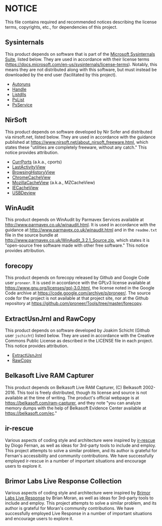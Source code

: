 # NOTICE

This file contains required and recommended notices describing the license terms, copyrights, etc., for dependencies of this project.

## Sysinternals

This product depends on software that is part of the [Microsoft Sysinternals Suite](https://docs.microsoft.com/en-us/sysinternals/), listed below. They are used in accordance with their license terms (https://docs.microsoft.com/en-us/sysinternals/license-terms).  Notably, this means they are not distributed along with this software, but must instead be downloaded by the end user (facilitated by this project).

* [Autoruns](https://docs.microsoft.com/en-us/sysinternals/downloads/autoruns)
* [Handle](https://docs.microsoft.com/en-us/sysinternals/downloads/handle)
* [Listdlls](https://docs.microsoft.com/en-us/sysinternals/downloads/listdlls)
* [PsList](https://docs.microsoft.com/en-us/sysinternals/downloads/pslist)
* [PsService](https://docs.microsoft.com/en-us/sysinternals/downloads/psservice)

## NirSoft

This product depends on software developed by Nir Sofer and distributed via nirsoft.net, listed below. They are used in accordance with the guidance published at https://www.nirsoft.net/about_nirsoft_freeware.html, which states these "utilities are completely freeware, without any catch." This notice provides attribution.

* [CurrPorts](https://www.nirsoft.net/utils/cports.html) (a.k.a., cports)
* [LastActivityView](https://www.nirsoft.net/utils/computer_activity_view.html)
* [BrowsingHistoryView](https://www.nirsoft.net/utils/browsing_history_view.html)
* [ChromeCacheView](https://www.nirsoft.net/utils/chrome_cache_view.html)
* [MozillaCacheView](https://www.nirsoft.net/utils/mozilla_cache_viewer.html) (a.k.a., MZCacheView)
* [IECacheView](https://www.nirsoft.net/utils/ie_cache_viewer.html)
* [USBDeview](https://www.nirsoft.net/utils/usb_devices_view.html)

## WinAudit

This product depends on WinAudit by Parmavex Services available at http://www.parmavex.co.uk/winaudit.html. It is used in accordance with the guidance at http://www.parmavex.co.uk/winaudit.html and in the `readme.txt` file in the source bundle at http://www.parmavex.co.uk/WinAudit_3.2.1_Source.zip, which states it is "open-source free software made with other free software." This notice provides attribution.

## forecopy

This product depends on forecopy released by Github and Google Code user `proneer`. It is used in accordance with the GPLv3 license available at https://www.gnu.org/licenses/gpl-3.0.html, the license noted in the Google Code archive at https://code.google.com/archive/p/proneer/. The source code for the project is not available at that project site, nor at the Github repository at https://github.com/proneer/Tools/tree/master/forecopy.

## ExtractUsnJrnl and RawCopy

This product depends on software developed by Joakim Schicht (Github user `jschicht`) listed below. They are used in accordance with the Creative Commons Public License as described in the LICENSE file in each project. This notice provides attribution.

* [ExtractUsnJrnl](https://github.com/jschicht/ExtractUsnJrnl)
* [RawCopy](https://github.com/jschicht/RawCopy)

## Belkasoft Live RAM Capturer

This product depends on Belkasoft Live RAM Capturer, (C) Belkasoft 2002-2016.  This tool is freely distributed, though its license and source is not available at the time of writing. The product's official webpage is at https://belkasoft.com/ram-capturer, and they note "you can analyze memory dumps with the help of Belkasoft Evidence Center available at https://belkasoft.com/ec."

## ir-rescue

Various aspects of coding style and architecture were inspired by [ir-rescue](https://github.com/diogo-fernan/ir-rescue) by Diogo Fernan, as well as ideas for 3rd-party tools to include and employ.  This project attempts to solve a similar problem, and its author is grateful for Fernan's accessibility and community contributions.  We have successfully employed ir-rescue in a number of important situations and encourage users to explore it.

## Brimor Labs Live Response Collection

Various aspects of coding style and architecture were inspired by [Brimor Labs Live Response](https://www.brimorlabs.com/tools/) by Brian Moran, as well as ideas for 3rd-party tools to include and employ.  This project attempts to solve a similar problem, and its author is grateful for Moran's community contributions.  We have successfully employed Live Response in a number of important situations and encourage users to explore it.
